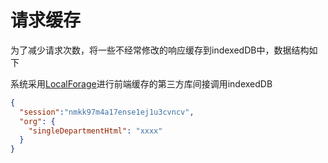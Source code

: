 请求缓存
==============

为了减少请求次数，将一些不经常修改的响应缓存到indexedDB中，数据结构如下

系统采用[LocalForage](https://localforage.docschina.org/)进行前端缓存的第三方库间接调用indexedDB

```json
{
  "session":"nmkk97m4a17ense1ej1u3cvncv",
  "org": {
    "singleDepartmentHtml": "xxxx"
  }
}
```

